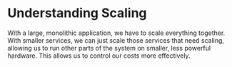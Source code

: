 # Understanding Scaling

With a large, monolithic application, we have to scale everything together. With smaller services, we can just scale those services that need scaling, allowing us to run other parts of the system on smaller, less powerful hardware. This allows us to control our costs more effectively.
